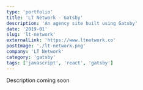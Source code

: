```yaml
---
type: 'portfolio'
title: 'LT Network - Gatsby'
description: 'An agency site built using Gatsby'
date: '2019-01'
slug: 'lt-network'
externalLink: 'https://www.ltnetwork.co'
postImage: './lt-network.png'
company: 'LT Network'
category: 'gatsby'
tags: ['javascript', 'react', 'gatsby']
---
```


Description coming soon

